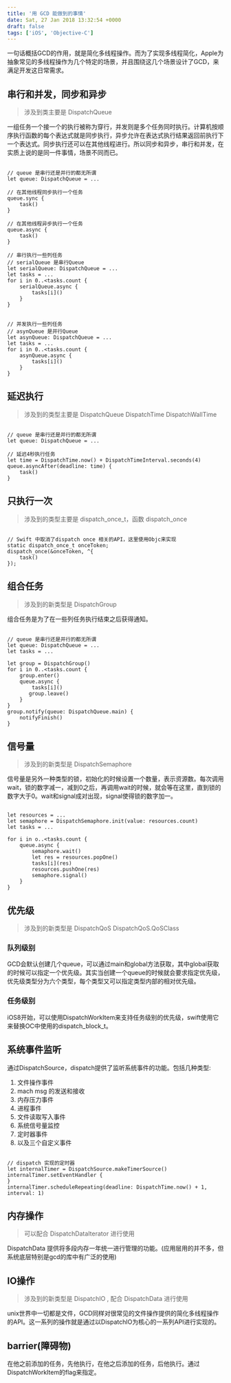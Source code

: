 ```yaml
---
title: '用 GCD 能做到的事情'
date: Sat, 27 Jan 2018 13:32:54 +0000
draft: false
tags: ['iOS', 'Objective-C']
---
```


一句话概括GCD的作用，就是简化多线程操作。而为了实现多线程简化，Apple为抽象常见的多线程操作为几个特定的场景，并且围绕这几个场景设计了GCD，来满足开发这日常需求。

串行和并发，同步和异步
-----------

> 涉及到类主要是 DispatchQueue

一组任务一个接一个的执行被称为穿行，并发则是多个任务同时执行。计算机按顺序执行函数的每个表达式就是同步执行，异步允许在表达式执行结果返回前执行下一个表达式。同步执行还可以在其他线程进行。所以同步和异步，串行和并发，在实质上说的是同一件事情，场景不同而已。
```

// queue 是串行还是并行的都无所谓
let queue: DispatchQueue = ...

// 在其他线程同步执行一个任务
queue.sync {
    task()
}

// 在其他线程异步执行一个任务
queue.async {
    task()
}

// 串行执行一些列任务
// serialQueue 是串行Queue
let serialQueue: DispatchQueue = ...
let tasks = ...
for i in 0..<tasks.count {  
    serialQueue.async {
        tasks[i]()
    }
}


// 并发执行一些列任务
// asynQueue 是并行Queue
let asynQueue: DispatchQueue = ...
let tasks = ...
for i in 0..<tasks.count {  
    asynQueue.async {
        tasks[i]()
    }
} 

```


延迟执行
----

> 涉及到的类型主要是 DispatchQueue DispatchTime DispatchWallTime


```

// queue 是串行还是并行的都无所谓
let queue: DispatchQueue = ...

// 延迟4秒执行任务
let time = DispatchTime.now() + DispatchTimeInterval.seconds(4)
queue.asyncAfter(deadline: time) {
    task()
} 

```


只执行一次
-----

> 涉及到的类型主要是 dispatch\_once\_t，函数 dispatch\_once


```

// Swift 中取消了dispatch once 相关的API，这里使用Objc来实现
static dispatch_once_t onceToken;
dispatch_once(&onceToken, ^{
    task()
}); 

```


组合任务
----

> 涉及到的新类型是 DispatchGroup

组合任务是为了在一些列任务执行结束之后获得通知。
```

// queue 是串行还是并行的都无所谓
let queue: DispatchQueue = ...
let tasks = ...

let group = DispatchGroup()
for i in 0..<tasks.count {
    group.enter()
    queue.async {
        tasks[i]()
       group.leave()
    }
}  
group.notify(queue: DispatchQueue.main) {
    notifyFinish()
} 

```


信号量
---

> 涉及到的新类型是 DispatchSemaphore

信号量是另外一种类型的锁，初始化的时候设置一个数量，表示资源数。每次调用wait，锁的数字减一，减到0之后，再调用wait的时候，就会等在这里，直到锁的数字大于0。wait和signal成对出现，signal使得锁的数字加一。
```

let resources = ...
let semaphore = DispatchSemaphore.init(value: resources.count) 
let tasks = ...

for i in o..<tasks.count {
    queue.async {
        semaphore.wait()
        let res = resources.popOne()
        tasks[i](res)
        resources.pushOne(res)
        semaphore.signal()
    }
} 

```


优先级
---

> 涉及到的新类型是 DispatchQoS DispatchQoS.QoSClass

### 队列级别

GCD会默认创建几个queue，可以通过main和global方法获取，其中global获取的时候可以指定一个优先级。其实当创建一个queue的时候就会要求指定优先级，优先级类型分为六个类型，每个类型又可以指定类型内部的相对优先级。

### 任务级别

iOS8开始，可以使用DispatchWorkItem来支持任务级别的优先级，swift使用它来替换OC中使用的dispatch\_block\_t。

系统事件监听
------

通过DispatchSource，dispatch提供了监听系统事件的功能。包括几种类型:

1.  文件操作事件
2.  mach msg 的发送和接收
3.  内存压力事件
4.  进程事件
5.  文件读取写入事件
6.  系统信号量监控
7.  定时器事件
8.  以及三个自定义事件


```

// dispatch 实现的定时器
let internalTimer = DispatchSource.makeTimerSource()
internalTimer.setEventHandler {
}
internalTimer.scheduleRepeating(deadline: DispatchTime.now() + 1, interval: 1) 

```


内存操作
----

> 可以配合 DispatchDataIterator 进行使用

DispatchData 提供将多段内存一年统一进行管理的功能。(应用层用的并不多，但系统底层特别是gcd的库中有广泛的使用)

IO操作
----

> 涉及到的新类型是 DispatchIO , 配合 DispatchData 进行使用

unix世界中一切都是文件，GCD同样对很常见的文件操作提供的简化多线程操作的API。这一系列的操作就是通过以DispatchIO为核心的一系列API进行实现的。

barrier(障碍物)
------------

在他之前添加的任务，先他执行，在他之后添加的任务，后他执行。通过DispatchWorkItem的flag来指定。